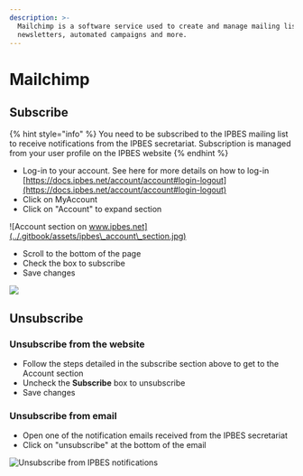 ```yaml
---
description: >-
  Mailchimp is a software service used to create and manage mailing lists,
  newsletters, automated campaigns and more.
---
```


# Mailchimp

## Subscribe

{% hint style="info" %}
You need to be subscribed to the IPBES mailing list to receive notifications from the IPBES secretariat. Subscription is managed from your user profile on the IPBES website
{% endhint %}

* Log-in to your account. See here for more details on how to log-in [https://docs.ipbes.net/account/account#login-logout](https://docs.ipbes.net/account/account#login-logout)
* Click on MyAccount
* Click on "Account" to expand section

![Account section on www.ipbes.net](../.gitbook/assets/ipbes\_account\_section.jpg)

* Scroll to the bottom of the page
* Check the box to subscribe
* Save changes

![](../.gitbook/assets/mailchimp\_check-subscription.jpg)

## Unsubscribe

### Unsubscribe from the website

* Follow the steps detailed in the subscribe section above to get to the Account section
* Uncheck the **Subscribe** box to unsubscribe
* Save changes

### Unsubscribe from email

* Open one of the notification emails received from the IPBES secretariat
* Click on "unsubscribe" at the bottom of the email

![Unsubscribe from IPBES notifications](../.gitbook/assets/mailchimp\_unsubscribe.jpg)
